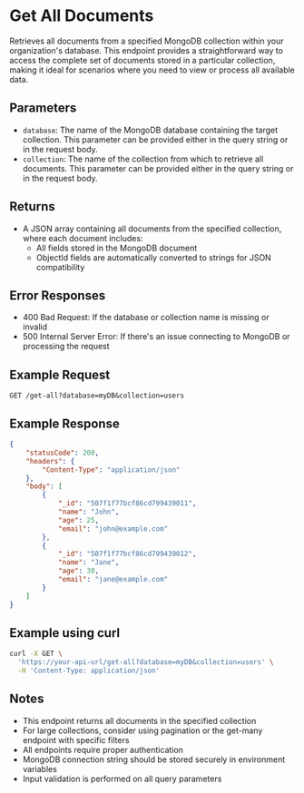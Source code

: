 # Get All Documents

Retrieves all documents from a specified MongoDB collection within your organization's database. This endpoint provides a straightforward way to access the complete set of documents stored in a particular collection, making it ideal for scenarios where you need to view or process all available data.
## Parameters
- `database`: The name of the MongoDB database containing the target collection. This parameter can be provided either in the query string or in the request body.
- `collection`: The name of the collection from which to retrieve all documents. This parameter can be provided either in the query string or in the request body.

## Returns
- A JSON array containing all documents from the specified collection, where each document includes:
  - All fields stored in the MongoDB document
  - ObjectId fields are automatically converted to strings for JSON compatibility

## Error Responses
- 400 Bad Request: If the database or collection name is missing or invalid
- 500 Internal Server Error: If there's an issue connecting to MongoDB or processing the request

## Example Request
```
GET /get-all?database=myDB&collection=users
```

## Example Response
```json
{
    "statusCode": 200,
    "headers": {
        "Content-Type": "application/json"
    },
    "body": [
        {
            "_id": "507f1f77bcf86cd799439011",
            "name": "John",
            "age": 25,
            "email": "john@example.com"
        },
        {
            "_id": "507f1f77bcf86cd799439012",
            "name": "Jane",
            "age": 30,
            "email": "jane@example.com"
        }
    ]
}
```

## Example using curl
```bash
curl -X GET \
  'https://your-api-url/get-all?database=myDB&collection=users' \
  -H 'Content-Type: application/json'
```

## Notes
- This endpoint returns all documents in the specified collection
- For large collections, consider using pagination or the get-many endpoint with specific filters
- All endpoints require proper authentication
- MongoDB connection string should be stored securely in environment variables
- Input validation is performed on all query parameters 
